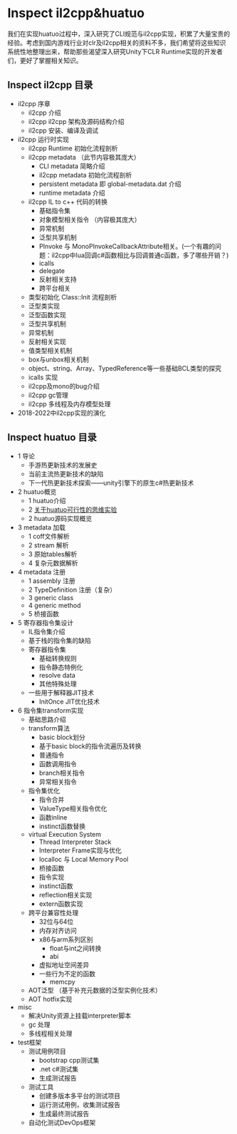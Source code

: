 # Inspect il2cpp&huatuo

我们在实现huatuo过程中，深入研究了CLI规范与il2cpp实现，积累了大量宝贵的经验。考虑到国内游戏行业对clr及il2cpp相关的资料不多，我们希望将这些知识系统性地整理出来，帮助那些渴望深入研究Unity下CLR Runtime实现的开发者们，更好了掌握相关知识。

## Inspect il2cpp 目录

- il2cpp 序章
  - il2cpp 介绍
  - il2cpp il2cpp 架构及源码结构介绍
  - il2cpp 安装、编译及调试
- il2cpp 运行时实现
  - il2cpp Runtime 初始化流程剖析
  - il2cpp metadata （此节内容极其庞大）
    - CLI metadata 简略介绍
    - il2cpp metadata 初始化流程剖析
    - persistent metadata 即 global-metadata.dat 介绍
    - runtime metadata 介绍
  - il2cpp IL to c++ 代码的转换
    - 基础指令集
    - 对象模型相关指令 （内容极其庞大）
    - 异常机制
    - 泛型共享机制
    - PInvoke 与 MonoPInvokeCallbackAttribute相关。(一个有趣的问题：il2cpp中lua回调c#函数相比与回调普通c函数，多了哪些开销？)
    - icalls
    - delegate
    - 反射相关支持
    - 跨平台相关
  - 类型初始化 Class::Init 流程剖析
  - 泛型类实现
  - 泛型函数实现
  - 泛型共享机制
  - 异常机制
  - 反射相关实现
  - 值类型相关机制
  - box与unbox相关机制
  - object、string、Array、TypedReference等一些基础BCL类型的探究
  - icalls 实现
  - il2cpp及mono的bug介绍
  - il2cpp gc管理
  - il2cpp 多线程及内存模型处理
- 2018-2022中il2cpp实现的演化

## Inspect huatuo 目录

- 1 导论
  - 手游热更新技术的发展史
  - 当前主流热更新技术的缺陷
  - 下一代热更新技术探索——unity引擎下的原生c#热更新技术
- 2 huatuo概览
  - 1 huatuo介绍
  - 2 [关于huatuo可行性的思维实验](./2.1.2_%E5%85%B3%E4%BA%8Ehuatuo%E5%8F%AF%E8%A1%8C%E6%80%A7%E7%9A%84%E6%80%9D%E7%BB%B4%E5%AE%9E%E9%AA%8C.md)
  - 2 huatuo源码实现概览
- 3 metadata 加载
  - 1 coff文件解析
  - 2 stream 解析
  - 3 原始tables解析
  - 4 复杂元数据解析
- 4 metadata 注册
  - 1 assembly 注册
  - 2 TypeDefinition 注册（复杂）
  - 3 generic class
  - 4 generic method
  - 5 桥接函数
- 5 寄存器指令集设计
  - IL指令集介绍
  - 基于栈的指令集的缺陷
  - 寄存器指令集
    - 基础转换规则
    - 指令静态特例化
    - resolve data
    - 其他特殊处理
  - 一些用于解释器JIT技术
    - InitOnce JIT优化技术
- 6 指令集transform实现
  - 基础思路介绍
  - transform算法
    - basic block划分
    - 基于basic block的指令流遍历及转换
    - 普通指令
    - 函数调用指令
    - branch相关指令
    - 异常相关指令
  - 指令集优化
    - 指令合并
    - ValueType相关指令优化
    - 函数inline
    - instinct函数替换
  - virtual Execution System
    - Thread Interpreter Stack
    - Interpreter Frame实现与优化
    - localloc 与 Local Memory Pool
    - 桥接函数
    - 指令实现
    - instinct函数
    - reflection相关实现
    - extern函数实现
  - 跨平台兼容性处理
    - 32位与64位
    - 内存对齐访问
    - x86与arm系列区别
      - float与int之间转换
      - abi
    - 虚拟地址空间差异
    - 一些行为不定的函数
      - memcpy
  - AOT泛型 （基于补充元数据的泛型实例化技术）
  - AOT hotfix实现
- misc
  - 解决Unity资源上挂载interpreter脚本
  - gc 处理
  - 多线程相关处理
- test框架
  - 测试用例项目
    - bootstrap cpp测试集
    - .net c#测试集
    - 生成测试报告
  - 测试工具
    - 创建多版本多平台的测试项目
    - 运行测试用例，收集测试报告
    - 生成最终测试报告
  - 自动化测试DevOps框架
